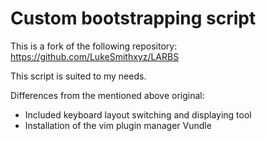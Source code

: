 # Custom bootstrapping script #

This is a fork of the following repository: https://github.com/LukeSmithxyz/LARBS

This script is suited to my needs.

Differences from the mentioned above original:

* Included keyboard layout switching and displaying tool
* Installation of the vim plugin manager Vundle
